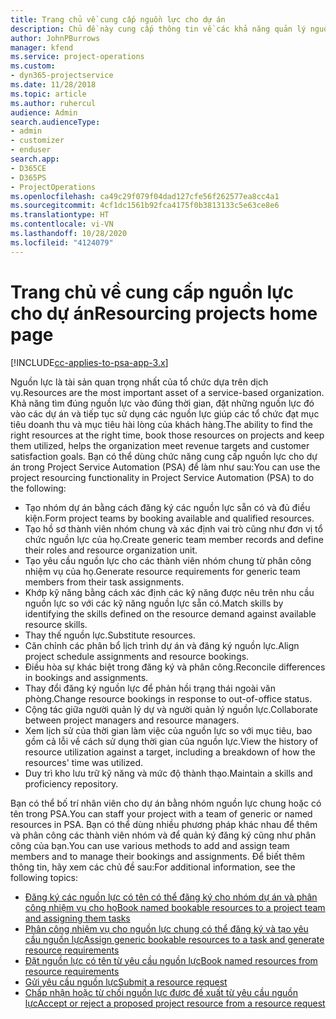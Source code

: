 ```yaml
---
title: Trang chủ về cung cấp nguồn lực cho dự án
description: Chủ đề này cung cấp thông tin về các khả năng quản lý nguồn lực trong Project Service Automation (PSA) cho Dynamics 365.
author: JohnPBurrows
manager: kfend
ms.service: project-operations
ms.custom:
- dyn365-projectservice
ms.date: 11/28/2018
ms.topic: article
ms.author: ruhercul
audience: Admin
search.audienceType:
- admin
- customizer
- enduser
search.app:
- D365CE
- D365PS
- ProjectOperations
ms.openlocfilehash: ca49c29f079f04dad127cfe56f262577ea8cc4a1
ms.sourcegitcommit: 4cf1dc1561b92fca4175f0b3813133c5e63ce8e6
ms.translationtype: HT
ms.contentlocale: vi-VN
ms.lasthandoff: 10/28/2020
ms.locfileid: "4124079"
---
```

# <a name="resourcing-projects-home-page"></a><span data-ttu-id="e6d6c-103">Trang chủ về cung cấp nguồn lực cho dự án</span><span class="sxs-lookup"><span data-stu-id="e6d6c-103">Resourcing projects home page</span></span>

[!INCLUDE[cc-applies-to-psa-app-3.x](../includes/cc-applies-to-psa-app-3x.md)]

<span data-ttu-id="e6d6c-104">Nguồn lực là tài sản quan trọng nhất của tổ chức dựa trên dịch vụ.</span><span class="sxs-lookup"><span data-stu-id="e6d6c-104">Resources are the most important asset of a service-based organization.</span></span> <span data-ttu-id="e6d6c-105">Khả năng tìm đúng nguồn lực vào đúng thời gian, đặt những nguồn lực đó vào các dự án và tiếp tục sử dụng các nguồn lực giúp các tổ chức đạt mục tiêu doanh thu và mục tiêu hài lòng của khách hàng.</span><span class="sxs-lookup"><span data-stu-id="e6d6c-105">The ability to find the right resources at the right time, book those resources on projects and keep them utilized, helps the organization meet revenue targets and customer satisfaction goals.</span></span> <span data-ttu-id="e6d6c-106">Bạn có thể dùng chức năng cung cấp nguồn lực cho dự án trong Project Service Automation (PSA) để làm như sau:</span><span class="sxs-lookup"><span data-stu-id="e6d6c-106">You can use the project resourcing functionality in Project Service Automation (PSA) to do the following:</span></span>

- <span data-ttu-id="e6d6c-107">Tạo nhóm dự án bằng cách đăng ký các nguồn lực sẵn có và đủ điều kiện.</span><span class="sxs-lookup"><span data-stu-id="e6d6c-107">Form project teams by booking available and qualified resources.</span></span>
- <span data-ttu-id="e6d6c-108">Tạo hồ sơ thành viên nhóm chung và xác định vai trò cũng như đơn vị tổ chức nguồn lực của họ.</span><span class="sxs-lookup"><span data-stu-id="e6d6c-108">Create generic team member records and define their roles and resource organization unit.</span></span>
- <span data-ttu-id="e6d6c-109">Tạo yêu cầu nguồn lực cho các thành viên nhóm chung từ phân công nhiệm vụ của họ.</span><span class="sxs-lookup"><span data-stu-id="e6d6c-109">Generate resource requirements for generic team members from their task assignments.</span></span>
- <span data-ttu-id="e6d6c-110">Khớp kỹ năng bằng cách xác định các kỹ năng được nêu trên nhu cầu nguồn lực so với các kỹ năng nguồn lực sẵn có.</span><span class="sxs-lookup"><span data-stu-id="e6d6c-110">Match skills by identifying the skills defined on the resource demand against available resource skills.</span></span>
- <span data-ttu-id="e6d6c-111">Thay thế nguồn lực.</span><span class="sxs-lookup"><span data-stu-id="e6d6c-111">Substitute resources.</span></span>
- <span data-ttu-id="e6d6c-112">Căn chỉnh các phân bổ lịch trình dự án và đăng ký nguồn lực.</span><span class="sxs-lookup"><span data-stu-id="e6d6c-112">Align project schedule assignments and resource bookings.</span></span>
- <span data-ttu-id="e6d6c-113">Điều hòa sự khác biệt trong đăng ký và phân công.</span><span class="sxs-lookup"><span data-stu-id="e6d6c-113">Reconcile differences in bookings and assignments.</span></span>
- <span data-ttu-id="e6d6c-114">Thay đổi đăng ký nguồn lực để phản hồi trạng thái ngoài văn phòng.</span><span class="sxs-lookup"><span data-stu-id="e6d6c-114">Change resource bookings in response to out-of-office status.</span></span>
- <span data-ttu-id="e6d6c-115">Cộng tác giữa người quản lý dự và người quản lý nguồn lực.</span><span class="sxs-lookup"><span data-stu-id="e6d6c-115">Collaborate between project managers and resource managers.</span></span>
- <span data-ttu-id="e6d6c-116">Xem lịch sử của thời gian làm việc của nguồn lực so với mục tiêu, bao gồm cả lỗi về cách sử dụng thời gian của nguồn lực.</span><span class="sxs-lookup"><span data-stu-id="e6d6c-116">View the history of resource utilization against a target, including a breakdown of how the resources' time was utilized.</span></span>
- <span data-ttu-id="e6d6c-117">Duy trì kho lưu trữ kỹ năng và mức độ thành thạo.</span><span class="sxs-lookup"><span data-stu-id="e6d6c-117">Maintain a skills and proficiency repository.</span></span>


<span data-ttu-id="e6d6c-118">Bạn có thể bố trí nhân viên cho dự án bằng nhóm nguồn lực chung hoặc có tên trong PSA.</span><span class="sxs-lookup"><span data-stu-id="e6d6c-118">You can staff your project with a team of generic or named resources in PSA.</span></span> <span data-ttu-id="e6d6c-119">Bạn có thể dùng nhiều phương pháp khác nhau để thêm và phân công các thành viên nhóm và để quản ký đăng ký cũng như phân công của bạn.</span><span class="sxs-lookup"><span data-stu-id="e6d6c-119">You can use various methods to add and assign team members and to manage their bookings and assignments.</span></span> <span data-ttu-id="e6d6c-120">Để biết thêm thông tin, hãy xem các chủ đề sau:</span><span class="sxs-lookup"><span data-stu-id="e6d6c-120">For additional information, see the following topics:</span></span>

- [<span data-ttu-id="e6d6c-121">Đăng ký các nguồn lực có tên có thể đăng ký cho nhóm dự án và phân công nhiệm vụ cho họ</span><span class="sxs-lookup"><span data-stu-id="e6d6c-121">Book named bookable resources to a project team and assigning them tasks</span></span>](assign-named-bookable-resource.md)
- [<span data-ttu-id="e6d6c-122">Phân công nhiệm vụ cho nguồn lực chung có thể đăng ký và tạo yêu cầu nguồn lực</span><span class="sxs-lookup"><span data-stu-id="e6d6c-122">Assign generic bookable resources to a task and generate resource requirements</span></span>](assign-generic-bookable-resource.md)
- [<span data-ttu-id="e6d6c-123">Đặt nguồn lực có tên từ yêu cầu nguồn lực</span><span class="sxs-lookup"><span data-stu-id="e6d6c-123">Book named resources from resource requirements</span></span>](book-named-resource.md)
- [<span data-ttu-id="e6d6c-124">Gửi yêu cầu nguồn lực</span><span class="sxs-lookup"><span data-stu-id="e6d6c-124">Submit a resource request</span></span>](submit-resource-request.md)
- [<span data-ttu-id="e6d6c-125">Chấp nhận hoặc từ chối nguồn lực được đề xuất từ yêu cầu nguồn lực</span><span class="sxs-lookup"><span data-stu-id="e6d6c-125">Accept or reject a proposed project resource from a resource request</span></span>](accept-reject-proposed-resource.md)
